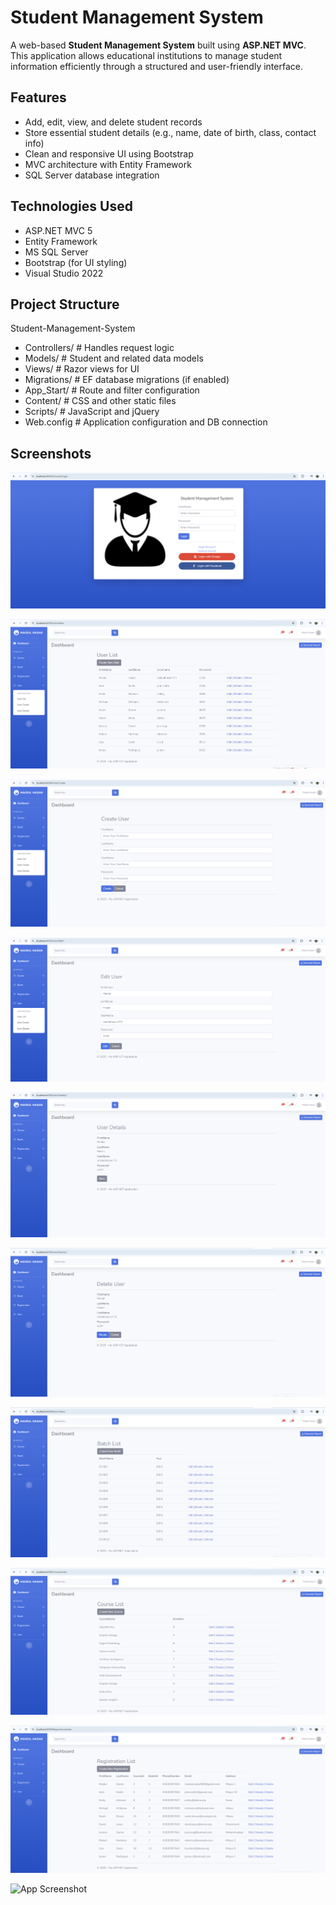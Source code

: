 
# Student Management System

A web-based **Student Management System** built using **ASP.NET MVC**. This application allows educational institutions to manage student information efficiently through a structured and user-friendly interface.


##  Features

- Add, edit, view, and delete student records
- Store essential student details (e.g., name, date of birth, class, contact info)
- Clean and responsive UI using Bootstrap
- MVC architecture with Entity Framework
- SQL Server database integration


## Technologies Used

- ASP.NET MVC 5
- Entity Framework
- MS SQL Server
- Bootstrap (for UI styling)
- Visual Studio 2022


 ## Project Structure
 
 Student-Management-System

- Controllers/ # Handles request logic
- Models/ # Student and related data models
- Views/ # Razor views for UI
- Migrations/ # EF database migrations (if enabled)
- App_Start/ # Route and filter configuration
- Content/ # CSS and other static files
- Scripts/ # JavaScript and jQuery
- Web.config # Application configuration and DB connection
## Screenshots
![Login Page](https://github.com/Maidul771/Student-Management-System/blob/cbb5e9a6af497da9e397b36488401bd309faf3c9/Login.png)

![User List](https://github.com/Maidul771/Student-Management-System/blob/397d190811da2399e0ddd6bff5780ef767a545b3/User%20List.png)

![User Create](https://github.com/Maidul771/Student-Management-System/blob/adc5bc53973b4cb08ba85fc9734104c3fbc394f1/User%20Create.png)

![Edit User](https://github.com/Maidul771/Student-Management-System/blob/f2493a421d65b30f5015fd8730df0fd8f7baf8ae/User%20Edit.png)

![User Details](https://github.com/Maidul771/Student-Management-System/blob/a6a9ba07cfb1b4a977b16d995c6040068628abe9/User%20Details.png)

![User Delete](https://github.com/Maidul771/Student-Management-System/blob/cc9ded1969a743758f8f7f9f5270736ed8804a83/User%20Delete.png)

![Batch List](https://github.com/Maidul771/Student-Management-System/blob/77bb836919f14970c795e15bfc864b456ea1ee10/Batch%20List.png)

![Course List](https://github.com/Maidul771/Student-Management-System/blob/7116c7d288f1edc2738b8b4d3d5e95184cabdce6/Course%20List.png)

![Registration List](https://github.com/Maidul771/Student-Management-System/blob/c55c40624f61ad30a49f3932605c0d48d5ac47d7/Registration%20List.png)

![App Screenshot](https://media-hosting.imagekit.io/23e0bc96d8b8481c/Database.png?Expires=1841164728&Key-Pair-Id=K2ZIVPTIP2VGHC&Signature=uAeZSimVAc9ba4eBHATc1qxvjGvusse9sGRKLZ-sLHdoXXOf-RjRjdm10MfcdfnV8LN8LZH6V7gAbNQg-GuTzfww-28pZ9W1MQKNDS6~169NwyCJzsLvEORBOt9UmnojQyLg5zT-yKdLvrwR1eAFXtnmvNypqeur2lA6O4lS3wcVoXcw3~qECHaEml4RBYMuYUhLxtcyqYDmS280YD5xxl68Of~p1qjxJBNlHReHmhWWFkYdWmFhfB8r4YWZv8NKWwKco4CQIAIh8CbyTDOC6zgOFqJFb1OfGjCQOcCbrfSKgY8p2mBS9E-YATtLCb8W0o9EgMtA7uAHMR30ClU9TQ__)
